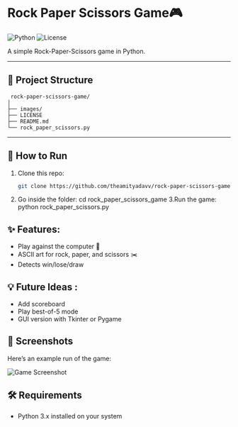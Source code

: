 # Rock Paper Scissors Game🎮

![Python](https://img.shields.io/badge/python-blue)
![License](https://img.shields.io/badge/license-MIT-green)


A simple Rock-Paper-Scissors game in Python.

---

## 📂 Project Structure
``` 
 rock-paper-scissors-game/
│
├── images/                  
├── LICENSE                  
├── README.md                
└── rock_paper_scissors.py 

 ```

---

## 🚀 How to Run
1. Clone this repo:
   ```bash
   git clone https://github.com/theamityadavv/rock-paper-scissors-game.git
2. Go inside the folder:
   cd rock_paper_scissors_game
3.Run the game:
  python rock_paper_scissors.py

## ✨ Features: 
- Play against the computer 🤖
- ASCII art for rock, paper, and scissors ✂️
- Detects win/lose/draw

## 💡 Future Ideas :
- Add scoreboard
- Play best-of-5 mode
- GUI version with Tkinter or Pygame

## 📸 Screenshots
Here’s an example run of the game:

![Game Screenshot](https://raw.githubusercontent.com/theamityadavv/rock-paper-scissors-game/main/images/Screenshot.png)


## 🛠️ Requirements
- Python 3.x installed on your system


